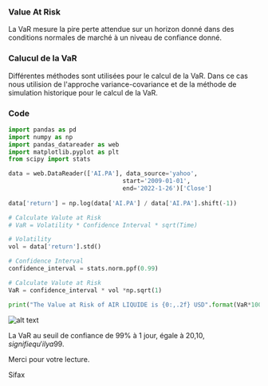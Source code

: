 
### Value At Risk

La VaR mesure la pire perte attendue sur un horizon donné dans des conditions normales de marché à un niveau de confiance donné.

### Calucul de la VaR

Différentes méthodes sont utilisées pour le calcul de la VaR. Dans ce cas nous utilision de l'approche variance-covariance et de la méthode de simulation historique pour le calcul de la VaR.

### Code

```python 
import pandas as pd
import numpy as np
import pandas_datareader as web
import matplotlib.pyplot as plt
from scipy import stats

data = web.DataReader(['AI.PA'], data_source='yahoo', 
                                start='2009-01-01', 
                                end='2022-1-26')['Close']
                                
data['return'] = np.log(data['AI.PA'] / data['AI.PA'].shift(-1))                                

# Calculate Valute at Risk
# VaR = Volatility * Confidence Interval * sqrt(Time)

# Volatility
vol = data['return'].std() 

# Confidence Interval
confidence_interval = stats.norm.ppf(0.99)

# Calculate Valute at Risk
VaR = confidence_interval * vol *np.sqrt(1) 

print("The Value at Risk of AIR LIQUIDE is {0:,.2f} USD".format(VaR*1000000/100))


```

![alt text](https://i.ibb.co/HKNJBPq/screen-01.png)

La VaR au seuil de confiance de 99% à 1 jour, égale à 20,10$, signifie qu'il y a 99% de chances pour que la pertes associée à la détention de l'action AIR LIQUIDE n'excéde pas 20,10$.

Merci pour votre lecture.

Sifax
